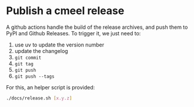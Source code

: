 # Publish a cmeel release

A github actions handle the build of the release archives, and push them to PyPI and Github Releases.
To trigger it, we just need to:

1. use uv to update the version number
2. update the changelog
3. `git commit`
4. `git tag`
5. `git push`
6. `git push --tags`


For this, an helper script is provided:

```bash
./docs/release.sh [x.y.z]
```
